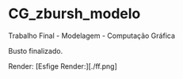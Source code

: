 # CG_zbursh_modelo
Trabalho Final - Modelagem - Computação Gráfica 

Busto finalizado. 

Render:
[Esfige Render:][./ff.png]
